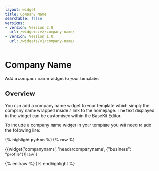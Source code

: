 ```yaml
---
layout: widget
title: Company Name
searchable: false
versions:
- version: Version 2.0
  url: /widgets/v2/company-name/
- version: Version 1.0
  url: /widgets/v1/company-name/
---
```


# Company Name

Add a company name widget to your template.

## Overview

You can add a company name widget to your template which simply the company name wrapped inside a link to the homepage. The text displayed in the widget can be customised within the BaseKit Editor.

To include a company name widget in your template you will need to add the following line:

{% highlight python %}
{% raw %}

{{widget('companyname', 'headercompanyname', {"business": "profile"})|raw}}

{% endraw %}
{% endhighlight %}
